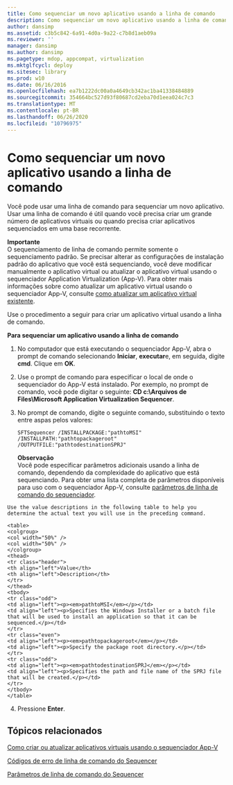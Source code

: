 ```yaml
---
title: Como sequenciar um novo aplicativo usando a linha de comando
description: Como sequenciar um novo aplicativo usando a linha de comando
author: dansimp
ms.assetid: c3b5c842-6a91-4d0a-9a22-c7b8d1aeb09a
ms.reviewer: ''
manager: dansimp
ms.author: dansimp
ms.pagetype: mdop, appcompat, virtualization
ms.mktglfcycl: deploy
ms.sitesec: library
ms.prod: w10
ms.date: 06/16/2016
ms.openlocfilehash: ea7b1222dc00a0a4649cb342ac1ba41338484889
ms.sourcegitcommit: 354664bc527d93f80687cd2eba70d1eea024c7c3
ms.translationtype: MT
ms.contentlocale: pt-BR
ms.lasthandoff: 06/26/2020
ms.locfileid: "10796975"
---
```

# Como sequenciar um novo aplicativo usando a linha de comando


Você pode usar uma linha de comando para sequenciar um novo aplicativo. Usar uma linha de comando é útil quando você precisa criar um grande número de aplicativos virtuais ou quando precisa criar aplicativos sequenciados em uma base recorrente.

**Importante**  
O sequenciamento de linha de comando permite somente o sequenciamento padrão. Se precisar alterar as configurações de instalação padrão do aplicativo que você está sequenciando, você deve modificar manualmente o aplicativo virtual ou atualizar o aplicativo virtual usando o sequenciador Application Virtualization (App-V). Para obter mais informações sobre como atualizar um aplicativo virtual usando o sequenciador App-V, consulte [como atualizar um aplicativo virtual existente](how-to-upgrade-an-existing-virtual-application.md).



Use o procedimento a seguir para criar um aplicativo virtual usando a linha de comando.

**Para sequenciar um aplicativo usando a linha de comando**

1.  No computador que está executando o sequenciador App-V, abra o prompt de comando selecionando **Iniciar**, **executar**e, em seguida, digite **cmd**. Clique em **OK**.

2.  Use o prompt de comando para especificar o local de onde o sequenciador do App-V está instalado. Por exemplo, no prompt de comando, você pode digitar o seguinte: **CD c:\\Arquivos de Files\\Microsoft Application Virtualization Sequencer**.

3.  No prompt de comando, digite o seguinte comando, substituindo o texto entre aspas pelos valores:

    `SFTSequencer /INSTALLPACKAGE:"pathtoMSI" /INSTALLPATH:"pathtopackageroot" /OUTPUTFILE:"pathtodestinationSPRJ"`

    **Observação**  
    Você pode especificar parâmetros adicionais usando a linha de comando, dependendo da complexidade do aplicativo que está sequenciando. Para obter uma lista completa de parâmetros disponíveis para uso com o sequenciador App-V, consulte [parâmetros de linha de comando do sequenciador](sequencer-command-line-parameters.md).



~~~
Use the value descriptions in the following table to help you determine the actual text you will use in the preceding command.

<table>
<colgroup>
<col width="50%" />
<col width="50%" />
</colgroup>
<thead>
<tr class="header">
<th align="left">Value</th>
<th align="left">Description</th>
</tr>
</thead>
<tbody>
<tr class="odd">
<td align="left"><p><em>pathtoMSI</em></p></td>
<td align="left"><p>Specifies the Windows Installer or a batch file that will be used to install an application so that it can be sequenced.</p></td>
</tr>
<tr class="even">
<td align="left"><p><em>pathtopackageroot</em></p></td>
<td align="left"><p>Specify the package root directory.</p></td>
</tr>
<tr class="odd">
<td align="left"><p><em>pathtodestinationSPRJ</em></p></td>
<td align="left"><p>Specifies the path and file name of the SPRJ file that will be created.</p></td>
</tr>
</tbody>
</table>
~~~



4. Pressione **Enter**.

## Tópicos relacionados


[Como criar ou atualizar aplicativos virtuais usando o sequenciador App-V](how-to-create-or-upgrade-virtual-applications-using--the-app-v-sequencer.md)

[Códigos de erro de linha de comando do Sequencer](sequencer-command-line-error-codes.md)

[Parâmetros de linha de comando do Sequencer](sequencer-command-line-parameters.md)









